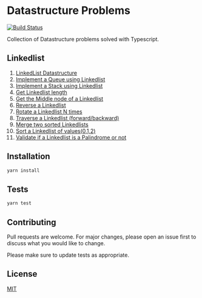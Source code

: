 # Datastructure Problems

[![Build Status](https://travis-ci.org/prabhuignoto/linkedlist-problems-ts.svg?branch=master)](https://travis-ci.org/prabhuignoto/linkedlist-problems-ts)

Collection of Datastructure problems solved with Typescript.

## Linkedlist

1. [LinkedList Datastructure](./src/problems/Linkedlist)
2. [Implement a Queue using Linkedlist](./src/problems/Queue)
3. [Implement a Stack using Linkedlist](./src/problems/Stack)
4. [Get Linkedlist length](./src/problems/GetLength)
5. [Get the Middle node of a Linkedlist](./src/problems/GetMiddle)
6. [Reverse a Linkedlist](./src/problems/Reverse)
7. [Rotate a Linkedlist N times](./src/problems/Rotate)
8. [Traverse a Linkedlist (forward/backward)](./src/problems/Traverse)
9. [Merge two sorted Linkedlists](./src/problems/MergeSortedList)
10. [Sort a Linkedlist of values(0,1,2)](./src/problems/Sort012)
11. [Validate if a Linkedlist is a Palindrome or not](./src/problems/IsPalindrome)

## Installation

```bash
yarn install
```

## Tests

```bash
yarn test
```

## Contributing

Pull requests are welcome. For major changes, please open an issue first to discuss what you would like to change.

Please make sure to update tests as appropriate.

## License

[MIT](https://choosealicense.com/licenses/mit/)